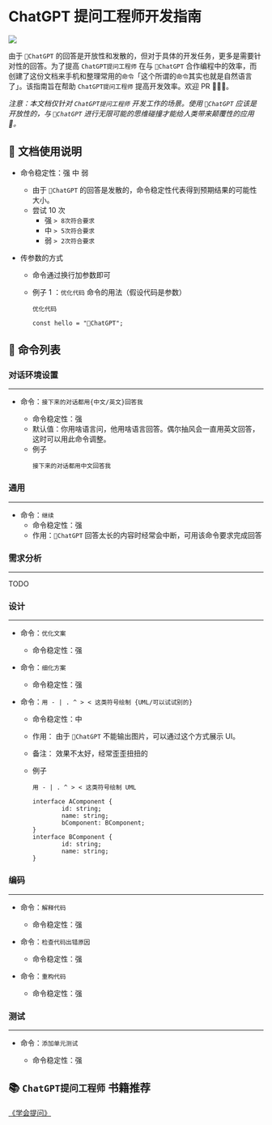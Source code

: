 # ChatGPT 提问工程师开发指南

<img src="https://img.shields.io/badge/-ChatGPT%20%E6%8F%90%E9%97%AE%E5%B7%A5%E7%A8%8B%E5%B8%88-%23198A7A">

由于 `🤖️ChatGPT` 的回答是开放性和发散的，但对于具体的开发任务，更多是需要针对性的回答。为了提高 `ChatGPT提问工程师` 在与 `🤖️ChatGPT` 合作编程中的效率，而创建了这份文档来手机和整理常用的`命令`「这个所谓的`命令`其实也就是自然语言了」。该指南旨在帮助 `ChatGPT提问工程师` 提高开发效率。欢迎 PR 👏👏👏。

*注意：本文档仅针对 `ChatGPT提问工程师` 开发工作的场景。使用 `🤖️ChatGPT` 应该是开放性的，与 `🤖️ChatGPT` 进行无限可能的思维碰撞才能给人类带来颠覆性的应用 🌟。*

## 📃 文档使用说明

-   命令稳定性：强 中 弱

    -   由于 `🤖️ChatGPT` 的回答是发散的，命令稳定性代表得到预期结果的可能性大小。
    -   尝试 10 次
        -   强 `> 8次符合要求`
        -   中 `> 5次符合要求`
        -   弱 `> 2次符合要求`

-   传参数的方式

    -   命令通过换行加参数即可
    -   例子 1 ：`优化代码` 命令的用法（假设代码是参数）

        ```
        优化代码

        const hello = "🤖️ChatGPT";
        ```

## 📃 命令列表

### 对话环境设置

---

-   命令：`接下来的对话都用{中文/英文}回答我`

    -   命令稳定性：强
    -   默认值：你用啥语言问，他用啥语言回答。偶尔抽风会一直用英文回答，这时可以用此命令调整。
    -   例子
        ```
        接下来的对话都用中文回答我
        ```

### 通用

---

-   命令：`继续`
    -   命令稳定性：强
    -   作用：`🤖️ChatGPT` 回答太长的内容时经常会中断，可用该命令要求完成回答

### 需求分析

---

TODO

### 设计

---

-   命令：`优化文案`

    -   命令稳定性：强

-   命令：`细化方案`

    -   命令稳定性：强

-   命令：`用 - | . ^ > < 这类符号绘制 {UML/可以试试别的}`

    -   命令稳定性：中
    -   作用： 由于 `🤖️ChatGPT` 不能输出图片，可以通过这个方式展示 UI。
    -   备注： 效果不太好，经常歪歪扭扭的
    -   例子

        ```
        用 - | . ^ > < 这类符号绘制 UML

        interface AComponent {
                id: string;
                name: string;
                bComponent: BComponent;
        }
        interface BComponent {
                id: string;
                name: string;
        }
        ```

### 编码

---

-   命令：`解释代码`

    -   命令稳定性：强

-   命令：`检查代码出错原因`

    -   命令稳定性：强

-   命令：`重构代码`

    -   命令稳定性：强

### 测试

---

-   命令：`添加单元测试`

    -   命令稳定性：强

## 📚 `ChatGPT提问工程师` 书籍推荐

[《学会提问》](https://book.douban.com/subject/35513147/)
